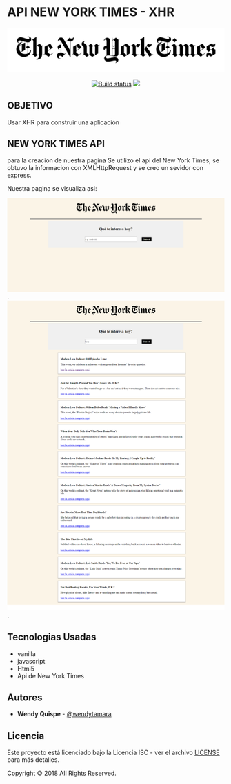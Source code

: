   # **API NEW YORK TIMES - XHR**

<p align="center">
	<img src="public/assets/images/logo.png">
	</img>
</p>
<p align="center">
</p>
<p align="center">
  <a  href="https://travis-ci.org/t4t5/sweetalert"><img src="https://travis-ci.org/t4t5/sweetalert.svg" alt="Build status"/><a>
  <a href="https://github.com/t4t5/sweetalert/blob/master/LICENSE">
    <img src="https://img.shields.io/github/license/t4t5/sweetalert.svg" />
  </a>
</p>

##  **OBJETIVO**

Usar XHR para construir una aplicación




## **NEW YORK TIMES API**

para la creacion de nuestra pagina Se utilizo el api del New York Times, se obtuvo la informacion con XMLHttpRequest y se creo un sevidor con express.

Nuestra pagina se visualiza asi:

![Texto alternativo](public/assets/images/1.png "Título de la imagen").
![Texto alternativo](public/assets/images/2.png "Título de la imagen").


##  Tecnologias Usadas
- vanilla
- javascript 
- Html5
- Api de New York Times

## Autores

- **Wendy Quispe** - [@wendytamara](https://github.com/wendytamara)


## Licencia

Este proyecto está licenciado bajo la Licencia ISC - ver el archivo [LICENSE](https://www.isc.org) para más detalles.

Copyright &copy; 2018 All Rights Reserved.
